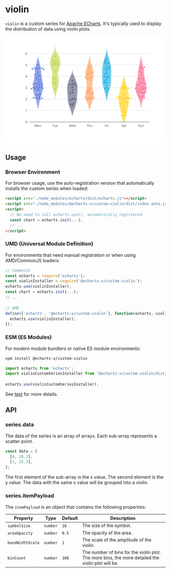 # violin

`violin` is a custom series for [Apache ECharts](https://github.com/apache/echarts). It's typically used to display the distribution of data using violin plots.

![violin](https://raw.githubusercontent.com/apache/echarts-custom-series/dev/custom-series/violin/screenshots/violin.svg)

## Usage

### Browser Environment

For browser usage, use the auto-registration version that automatically installs the custom series when loaded:

```html
<script src="./node_modules/echarts/dist/echarts.js"></script>
<script src="./node_modules/@echarts-x/custom-violin/dist/index.auto.js"></script>
<script>
  // No need to call echarts.use(), automatically registered
  const chart = echarts.init(...);
  // ...
</script>
```

### UMD (Universal Module Definition)

For environments that need manual registration or when using AMD/CommonJS loaders:

```js
// CommonJS
const echarts = require('echarts');
const violinInstaller = require('@echarts-x/custom-violin');
echarts.use(violinInstaller);
const chart = echarts.init(...);
// ...

// AMD
define(['echarts', '@echarts-x/custom-violin'], function(echarts, violinInstaller) {
  echarts.use(violinInstaller);
});
```

### ESM (ES Modules)

For modern module bundlers or native ES module environments:

```bash
npm install @echarts-x/custom-violin
```

```js
import echarts from 'echarts';
import violinCustomSeriesInstaller from '@echarts-x/custom-violin/dist/index.esm.js';

echarts.use(violinCustomSeriesInstaller);
```

See [test](./test) for more details.

## API

### series.data

The data of the series is an array of arrays. Each sub-array represents a scatter point.

```js
const data = [
  [0, 26.7],
  [1, 25.3],
];
```

The first element of the sub-array is the x value. The second element is the y value. The data with the same x value will be grouped into a violin.

### series.itemPayload

The `itemPayload` is an object that contains the following properties:

| Property         | Type     | Default | Description                                                                                       |
| ---------------- | -------- | ------- | ------------------------------------------------------------------------------------------------- |
| `symbolSize`     | `number` | `10`    | The size of the symbol.                                                                           |
| `areaOpacity`    | `number` | `0.5`   | The opacity of the area.                                                                          |
| `bandWidthScale` | `number` | `1`     | The scale of the amplitude of the violin.                                                         |
| `binCount`       | `number` | `100`   | The number of bins for the violin plot. The more bins, the more detailed the violin plot will be. |
